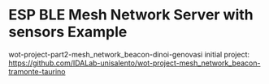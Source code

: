 ESP BLE Mesh Network Server with sensors Example
==================================

wot-project-part2-mesh_network_beacon-dinoi-genovasi
initial project: https://github.com/IDALab-unisalento/wot-project-mesh_network_beacon-tramonte-taurino
